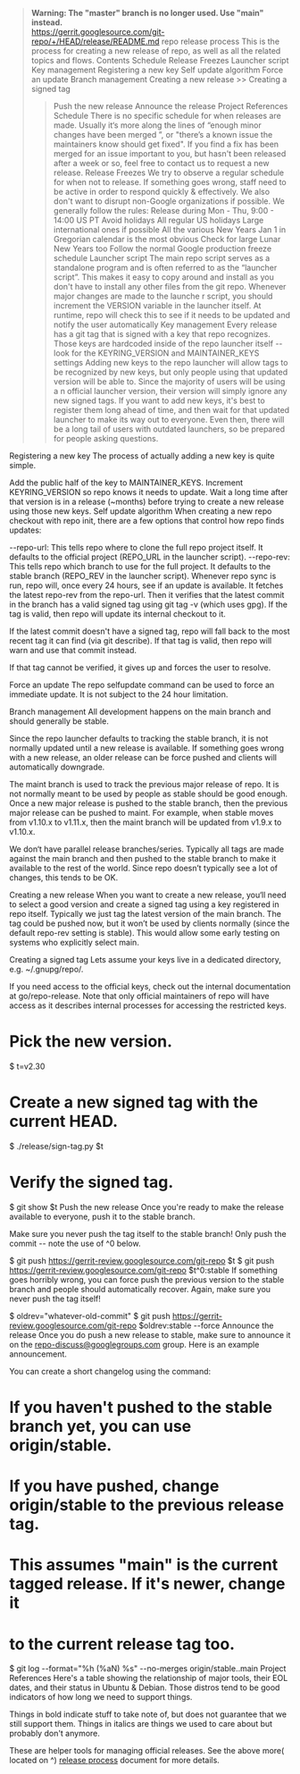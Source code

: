 > **Warning: The "master" branch is no longer used.
>   Use "main" instead.**<br>
> https://gerrit.googlesource.com/git-repo/+/HEAD/release/README.md
> repo release process
>This is the process for creating
> a new release of repo, as well as all the
>  related topics and flows.
> Contents
> Schedule
> Release Freezes
> Launcher script
> Key management
> Registering a new key
> Self update algorithm
> Force an update
> Branch management
> Creating a new release >> Creating a signed tag
> > Push the new release
> > Announce the release
> > Project References
> > Schedule
There is no
> >  specific schedule for when
> >  releases are made. Usually it‘s more
> >  along the lines of “enough minor changes have been merged
> > ”, or "there’s a known issue the
> > maintainers know should get fixed". If you find a fix
> >  has been merged for an issue
> >  important to you, but hasn't been released after
> >  a week or so, feel free to contact us
> > to request a new release.
Release Freezes
We try to observe a regular schedule for when not to release. If something goes wrong, staff need to be active in order to respond quickly & effectively. We also don't want to disrupt
> > non-Google organizations if possible.
We generally follow the rules:
Release during
> >  Mon - Thu, 9:00 - 14:00 US PT
Avoid holidays
All regular
> >  US holidays
Large
> >  international
> >  ones if possible
All the various
> >  New Years
Jan 1 in
> > Gregorian calendar is the most obvious
Check for large Lunar New Years too
Follow the
> > normal Google production freeze schedule
Launcher
> >  script
The main repo
> > script serves as a standalone program and is often referred to as the “launcher script”. This makes it easy to copy around and install as you
> >  don't have to install any other files from the git repo.
Whenever major changes
> > are made to the launche
> > r script, you should increment the VERSION variable in the launcher itself. At runtime, repo will check this to see if it needs to be updated
> > and notify the user automatically
> > Key management
Every
> >  release has a git tag
> >  that is signed with a key that repo recognizes. Those keys are hardcoded inside of the repo launcher itself -- look for the KEYRING_VERSION and MAINTAINER_KEYS settings
> > Adding new keys to the repo
> > launcher will allow
> >  tags to be recognized by
> >  new keys, but only people using that updated version will be able to. Since the majority of users will be using a
n official launcher
> >  version, their version
> > will simply ignore any new signed tags.
If you want to add new keys, it's best to register
> >  them long ahead of time, and then wait for that updated launcher to make its way out to everyone. Even then, there will be a long tail of users
> > with outdated launchers, so be prepared for people asking questions.

Registering a new key
The process of actually adding a new key is quite simple.

Add the public half of the key to MAINTAINER_KEYS.
Increment KEYRING_VERSION so repo knows it needs to update.
Wait a long time after that version is in a release (~months) before trying to create a new release using those new keys.
Self update algorithm
When creating a new repo checkout with repo init, there are a few options that control how repo finds updates:

--repo-url: This tells repo where to clone the full repo project itself. It defaults to the official project (REPO_URL in the launcher script).
--repo-rev: This tells repo which branch to use for the full project. It defaults to the stable branch (REPO_REV in the launcher script).
Whenever repo sync is run, repo will, once every 24 hours, see if an update is available. It fetches the latest repo-rev from the repo-url. Then it verifies that the latest commit in the branch has a valid signed tag using git tag -v (which uses gpg). If the tag is valid, then repo will update its internal checkout to it.

If the latest commit doesn't have a signed tag, repo will fall back to the most recent tag it can find (via git describe). If that tag is valid, then repo will warn and use that commit instead.

If that tag cannot be verified, it gives up and forces the user to resolve.

Force an update
The repo selfupdate command can be used to force an immediate update. It is not subject to the 24 hour limitation.

Branch management
All development happens on the main branch and should generally be stable.

Since the repo launcher defaults to tracking the stable branch, it is not normally updated until a new release is available. If something goes wrong with a new release, an older release can be force pushed and clients will automatically downgrade.

The maint branch is used to track the previous major release of repo. It is not normally meant to be used by people as stable should be good enough. Once a new major release is pushed to the stable branch, then the previous major release can be pushed to maint. For example, when stable moves from v1.10.x to v1.11.x, then the maint branch will be updated from v1.9.x to v1.10.x.

We don‘t have parallel release branches/series. Typically all tags are made against the main branch and then pushed to the stable branch to make it available to the rest of the world. Since repo doesn’t typically see a lot of changes, this tends to be OK.

Creating a new release
When you want to create a new release, you‘ll need to select a good version and create a signed tag using a key registered in repo itself. Typically we just tag the latest version of the main branch. The tag could be pushed now, but it won’t be used by clients normally (since the default repo-rev setting is stable). This would allow some early testing on systems who explicitly select main.

Creating a signed tag
Lets assume your keys live in a dedicated directory, e.g. ~/.gnupg/repo/.

If you need access to the official keys, check out the internal documentation at go/repo-release. Note that only official maintainers of repo will have access as it describes internal processes for accessing the restricted keys.
# Pick the new version.
$ t=v2.30

# Create a new signed tag with the current HEAD.
$ ./release/sign-tag.py $t

# Verify the signed tag.
$ git show $t
Push the new release
Once you're ready to make the release available to everyone, push it to the stable branch.

Make sure you never push the tag itself to the stable branch! Only push the commit -- note the use of ^0 below.

$ git push https://gerrit-review.googlesource.com/git-repo $t
$ git push https://gerrit-review.googlesource.com/git-repo $t^0:stable
If something goes horribly wrong, you can force push the previous version to the stable branch and people should automatically recover. Again, make sure you never push the tag itself!

$ oldrev="whatever-old-commit"
$ git push https://gerrit-review.googlesource.com/git-repo $oldrev:stable --force
Announce the release
Once you do push a new release to stable, make sure to announce it on the repo-discuss@googlegroups.com group. Here is an example announcement.

You can create a short changelog using the command:

# If you haven't pushed to the stable branch yet, you can use origin/stable.
# If you have pushed, change origin/stable to the previous release tag.
# This assumes "main" is the current tagged release.  If it's newer, change it
# to the current release tag too.
$ git log --format="%h (%aN) %s" --no-merges origin/stable..main
Project References
Here's a table showing the relationship of major tools, their EOL dates, and their status in Ubuntu & Debian. Those distros tend to be good indicators of how long we need to support things.

Things in bold indicate stuff to take note of, but does not guarantee that we still support them. Things in italics are things we used to care about but probably don't anymore.

These are helper 
tools for 
managing official releases.
See the above more( located on ^)
[release process](/docs/release-process.md)
document for more details.
